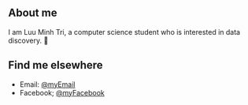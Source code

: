 ## About me 

I am Luu Minh Tri, a computer science student who is interested in data discovery. 👋

## Find me elsewhere
- Email: [@myEmail][mail]
- Facebook; [@myFacebook][facebook]

[mail]: mailto:minhtri.luu10@gmail.com
[facebook]: https://www.facebook.com/lmt.1609

